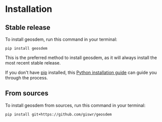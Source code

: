 # Installation

## Stable release

To install geosdem, run this command in your terminal:

```
pip install geosdem
```

This is the preferred method to install geosdem, as it will always install the most recent stable release.

If you don't have [pip](https://pip.pypa.io) installed, this [Python installation guide](http://docs.python-guide.org/en/latest/starting/installation/) can guide you through the process.

## From sources

To install geosdem from sources, run this command in your terminal:

```
pip install git+https://github.com/giswr/geosdem
```
